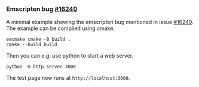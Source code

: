 ### Emscripten bug [#16240](https://github.com/emscripten-core/emscripten/issues/16240)

A minimal example showing the emscripten bug mentioned in issue [#16240](https://github.com/emscripten-core/emscripten/issues/16240). The example can be compiled using cmake.
```
emcmake cmake -B build .
cmake --build build
```
Then you can e.g. use python to start a web server.
```
python -m http.server 3000
```
The test page now runs at `http://localhost:3000`.
